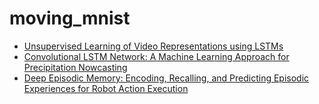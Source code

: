 moving_mnist
============

- [Unsupervised Learning of Video Representations using LSTMs](unsupervised_videos)
- [Convolutional LSTM Network: A Machine Learning Approach for Precipitation Nowcasting](conv_lstm)
- [Deep Episodic Memory: Encoding, Recalling, and Predicting Episodic Experiences for Robot Action Execution](deep_episodic_memory)
